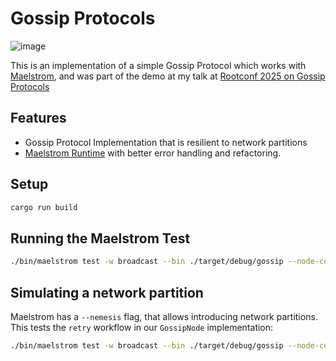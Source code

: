 # Gossip Protocols

![image](https://github.com/user-attachments/assets/2baf5b5f-57db-4cec-bc24-26be736e2e1e)


This is an implementation of a simple Gossip Protocol which works with [Maelstrom](https://github.com/jepsen-io/maelstrom), and was part of the demo at my talk at [Rootconf 2025 on Gossip Protocols](https://hasgeek.com/rootconf/2025/schedule/rumor-has-it-understanding-gossip-protocols-for-eventual-consistency-2hXBN5TtaPhwWDNG3gtY2E)

## Features

- Gossip Protocol Implementation that is resilient to network partitions
- [Maelstrom Runtime](https://github.com/shrirambalaji/maelstrom-node) with better error handling and refactoring.

## Setup 

```sh
cargo run build
```

## Running the Maelstrom Test

```sh
./bin/maelstrom test -w broadcast --bin ./target/debug/gossip --node-count 10 --time-limit 20 --rate 10 --log-stderr
```

## Simulating a network partition

Maelstrom has a `--nemesis` flag, that allows introducing network partitions. This tests the `retry` workflow in our `GossipNode` implementation:

```sh
./bin/maelstrom test -w broadcast --bin ./target/debug/gossip --node-count 10 --time-limit 20 --rate 10 --log-stderr --nemesis partition
```
